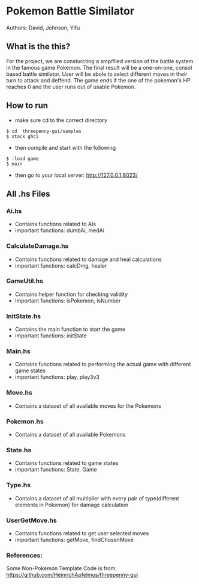 # Pokemon Battle Similator
Authors: David, Johnson, Yifu

## What is the this?
For the project, we are consturcting a smpiflied version of the battle system in the famous game Pokemon. The final result will be a one-on-one, consol based battle similator. User will be abole to select different moves in their turn to attack and deffend. The game ends if the one of the pokemon's HP reaches 0 and the user runs out of usable Pokemon.
## How to run
* make sure cd to the correct directory
```
$ cd  threepenny-gui/samples
$ stack ghci
```
* then compile and start with the following
```
$ :load game
$ main
```
* then go to your local server: http://127.0.0.1:8023/

## All .hs Files
### Ai.hs
* Contains functions related to AIs
* important functions: dumbAi, medAi

### CalculateDamage.hs
* Contains functions related to damage and heal calculations
* important functions: calcDmg, healer

### GameUtil.hs
* Contains helper function for checking validity
* important functions: isPokemon, isNumber

### InitState.hs
* Contains the main function to start the game
* important functions: initState

### Main.hs
* Contains functions related to performing the actual game with different game states
* important functions: play, play3v3

### Move.hs
* Contains a dataset of all available moves for the Pokemons

### Pokemon.hs
* Contains a dataset of all available Pokemons

### State.hs
* Contains functions related to game states
* important functions: State, Game

### Type.hs
* Contains a dataset of all multiplier with every pair of type(different elements in Pokemon) for damage calculation

### UserGetMove.hs
* Contains functions related to get user selected moves
* important functions: getMove, findChosenMove


### References:
Some Non-Pokemon Template Code is from: https://github.com/HeinrichApfelmus/threepenny-gui
